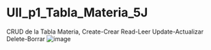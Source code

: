 # UII_p1_Tabla_Materia_5J
CRUD de la Tabla Materia,  Create-Crear  Read-Leer  Update-Actualizar Delete-Borrar
![image](https://github.com/user-attachments/assets/0a78d695-9155-47c1-8fcc-6acf271c56d5)
